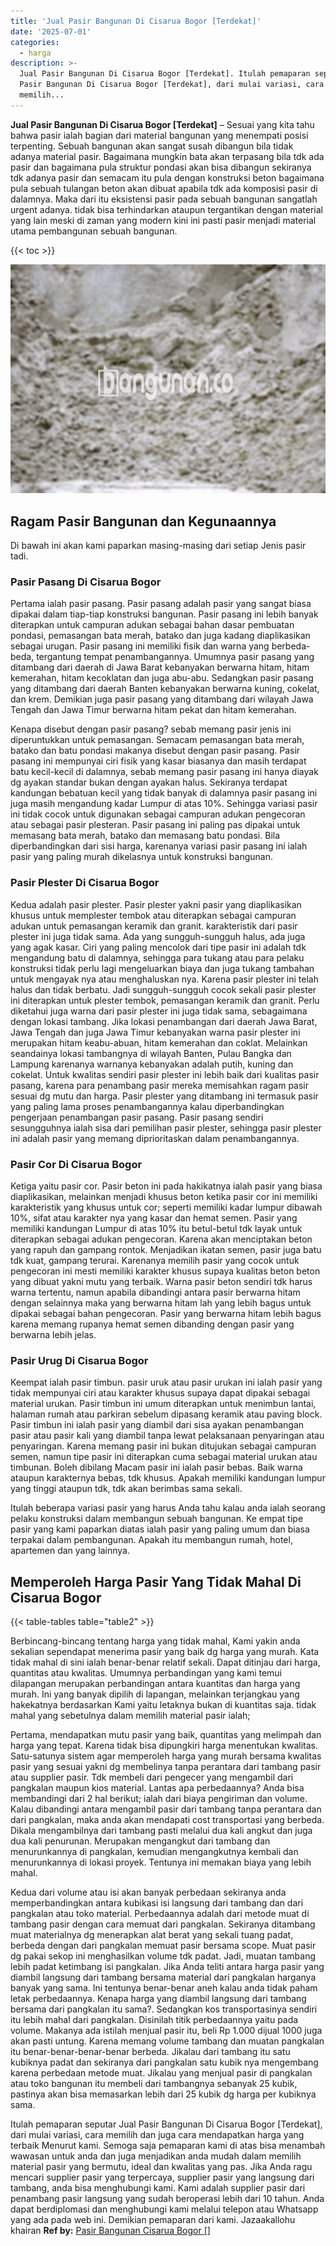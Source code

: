 ```yaml
---
title: 'Jual Pasir Bangunan Di Cisarua Bogor [Terdekat]'
date: '2025-07-01'
categories:
  - harga
description: >-
  Jual Pasir Bangunan Di Cisarua Bogor [Terdekat]. Itulah pemaparan seputar Jual
  Pasir Bangunan Di Cisarua Bogor [Terdekat], dari mulai variasi, cara
  memilih...
---
```


**Jual Pasir Bangunan Di Cisarua Bogor \[Terdekat\]** – Sesuai yang kita tahu bahwa pasir ialah bagian dari material bangunan yang menempati posisi terpenting. Sebuah bangunan akan sangat susah dibangun bila tidak adanya material pasir. Bagaimana mungkin bata akan terpasang bila tdk ada pasir dan bagaimana pula struktur pondasi akan bisa dibangun sekiranya tdk adanya pasir dan semacam itu pula dengan konstruksi beton bagaimana pula sebuah tulangan beton akan dibuat apabila tdk ada komposisi pasir di dalamnya. Maka dari itu eksistensi pasir pada sebuah bangunan sangatlah urgent adanya. tidak bisa terhindarkan ataupun tergantikan dengan material yang lain meski di zaman yang modern kini ini pasti pasir menjadi material utama pembangunan sebuah bangunan.

{{< toc >}}

![Jual Pasir Bangunan Di Cisarua Bogor [Terdekat]](/images/jual-pasir-bangunan-63.png)

## Ragam Pasir Bangunan dan Kegunaannya

Di bawah ini akan kami paparkan masing-masing dari setiap Jenis pasir tadi.

### Pasir Pasang Di Cisarua Bogor

Pertama ialah pasir pasang. Pasir pasang adalah pasir yang sangat biasa dipakai dalam tiap-tiap konstruksi bangunan. Pasir pasang ini lebih banyak diterapkan untuk campuran adukan sebagai bahan dasar pembuatan pondasi, pemasangan bata merah, batako dan juga kadang diaplikasikan sebagai urugan. Pasir pasang ini memiliki fisik dan warna yang berbeda-beda, tergantung tempat penambangannya. Umumnya pasir pasang yang ditambang dari daerah di Jawa Barat kebanyakan berwarna hitam, hitam kemerahan, hitam kecoklatan dan juga abu-abu. Sedangkan pasir pasang yang ditambang dari daerah Banten kebanyakan berwarna kuning, cokelat, dan krem. Demikian juga pasir pasang yang ditambang dari wilayah Jawa Tengah dan Jawa Timur berwarna hitam pekat dan hitam kemerahan.

Kenapa disebut dengan pasir pasang? sebab memang pasir jenis ini diperuntukkan untuk pemasangan. Semacam pemasangan bata merah, batako dan batu pondasi makanya disebut dengan pasir pasang. Pasir pasang ini mempunyai ciri fisik yang kasar biasanya dan masih terdapat batu kecil-kecil di dalamnya, sebab memang pasir pasang ini hanya diayak dg ayakan standar bukan dengan ayakan halus. Sekiranya terdapat kandungan bebatuan kecil yang tidak banyak di dalamnya pasir pasang ini juga masih mengandung kadar Lumpur di atas 10%. Sehingga variasi pasir ini tidak cocok untuk digunakan sebagai campuran adukan pengecoran atau sebagai pasir plesteran. Pasir pasang ini paling pas dipakai untuk memasang bata merah, batako dan memasang batu pondasi. Bila diperbandingkan dari sisi harga, karenanya variasi pasir pasang ini ialah pasir yang paling murah dikelasnya untuk konstruksi bangunan.

### Pasir Plester Di Cisarua Bogor

Kedua adalah pasir plester. Pasir plester yakni pasir yang diaplikasikan khusus untuk memplester tembok atau diterapkan sebagai campuran adukan untuk pemasangan keramik dan granit. karakteristik dari pasir plester ini juga tidak sama. Ada yang sungguh-sungguh halus, ada juga yang agak kasar. Ciri yang paling mencolok dari tipe pasir ini adalah tdk mengandung batu di dalamnya, sehingga para tukang atau para pelaku konstruksi tidak perlu lagi mengeluarkan biaya dan juga tukang tambahan untuk mengayak nya atau menghaluskan nya. Karena pasir plester ini telah halus dan tidak berbatu. Jadi sungguh-sungguh cocok sekali pasir plester ini diterapkan untuk plester tembok, pemasangan keramik dan granit. Perlu diketahui juga warna dari pasir plester ini juga tidak sama, sebagaimana dengan lokasi tambang. Jika lokasi penambangan dari daerah Jawa Barat, Jawa Tengah dan juga Jawa Timur kebanyakan warna pasir plester ini merupakan hitam keabu-abuan, hitam kemerahan dan coklat. Melainkan seandainya lokasi tambangnya di wilayah Banten, Pulau Bangka dan Lampung karenanya warnanya kebanyakan adalah putih, kuning dan cokelat. Untuk kwalitas sendiri pasir plester ini lebih baik dari kualitas pasir pasang, karena para penambang pasir mereka memisahkan ragam pasir sesuai dg mutu dan harga. Pasir plester yang ditambang ini termasuk pasir yang paling lama proses penambangannya kalau diperbandingkan pengerjaan penambangan pasir pasang. Pasir pasang sendiri sesungguhnya ialah sisa dari pemilihan pasir plester, sehingga pasir plester ini adalah pasir yang memang diprioritaskan dalam penambangannya.

### Pasir Cor Di Cisarua Bogor

Ketiga yaitu pasir cor. Pasir beton ini pada hakikatnya ialah pasir yang biasa diaplikasikan, melainkan menjadi khusus beton ketika pasir cor ini memiliki karakteristik yang khusus untuk cor; seperti memiliki kadar lumpur dibawah 10%, sifat atau karakter nya yang kasar dan hemat semen. Pasir yang memiliki kandungan Lumpur di atas 10% itu betul-betul tdk layak untuk diterapkan sebagai adukan pengecoran. Karena akan menciptakan beton yang rapuh dan gampang rontok. Menjadikan ikatan semen, pasir juga batu tdk kuat, gampang terurai. Karenanya memilih pasir yang cocok untuk pengecoran ini mesti memiliki karakter khusus supaya kualitas beton beton yang dibuat yakni mutu yang terbaik. Warna pasir beton sendiri tdk harus warna tertentu, namun apabila dibandingi antara pasir berwarna hitam dengan selainnya maka yang berwarna hitam lah yang lebih bagus untuk dipakai sebagai bahan pengecoran. Pasir yang berwarna hitam lebih bagus karena memang rupanya hemat semen dibanding dengan pasir yang berwarna lebih jelas.

### Pasir Urug Di Cisarua Bogor

Keempat ialah pasir timbun. pasir uruk atau pasir urukan ini ialah pasir yang tidak mempunyai ciri atau karakter khusus supaya dapat dipakai sebagai material urukan. Pasir timbun ini umum diterapkan untuk menimbun lantai, halaman rumah atau parkiran sebelum dipasang keramik atau paving block. Pasir timbun ini ialah pasir yang diambil dari sisa ayakan penambangan pasir atau pasir kali yang diambil tanpa lewat pelaksanaan penyaringan atau penyaringan. Karena memang pasir ini bukan ditujukan sebagai campuran semen, namun tipe pasir ini diterapkan cuma sebagai material urukan atau timbunan. Boleh dibilang Macam pasir ini ialah pasir bebas. Baik warna ataupun karakternya bebas, tdk khusus. Apakah memiliki kandungan lumpur yang tinggi ataupun tdk, tdk akan berimbas sama sekali.

Itulah beberapa variasi pasir yang harus Anda tahu kalau anda ialah seorang pelaku konstruksi dalam membangun sebuah bangunan. Ke empat tipe pasir yang kami paparkan diatas ialah pasir yang paling umum dan biasa terpakai dalam pembangunan. Apakah itu membangun rumah, hotel, apartemen dan yang lainnya.

## Memperoleh Harga Pasir Yang Tidak Mahal Di Cisarua Bogor

{{< table-tables table="table2" >}}

Berbincang-bincang tentang harga yang tidak mahal, Kami yakin anda sekalian sependapat menerima pasir yang baik dg harga yang murah. Kata tidak mahal di sini ialah benar-benar relatif sekali. Dapat ditinjau dari harga, quantitas atau kwalitas. Umumnya perbandingan yang kami temui dilapangan merupakan perbandingan antara kuantitas dan harga yang murah. Ini yang banyak dipilih di lapangan, melainkan terjangkau yang hakekatnya berdasarkan Kami yaitu letaknya bukan di kuantitas saja. tidak mahal yang sebetulnya dalam memilih material pasir ialah;

Pertama, mendapatkan mutu pasir yang baik, quantitas yang melimpah dan harga yang tepat. Karena tidak bisa dipungkiri harga menentukan kwalitas. Satu-satunya sistem agar memperoleh harga yang murah bersama kwalitas pasir yang sesuai yakni dg membelinya tanpa perantara dari tambang pasir atau supplier pasir. Tdk membeli dari pengecer yang mengambil dari pangkalan maupun kios material. Lantas apa perbedaannya? Anda bisa membandingi dari 2 hal berikut; ialah dari biaya pengiriman dan volume. Kalau dibandingi antara mengambil pasir dari tambang tanpa perantara dan dari pangkalan, maka anda akan mendapati cost transportasi yang berbeda. Dikala mengambilnya dari tambang pasti melalui dua kali angkut dan juga dua kali penurunan. Merupakan mengangkut dari tambang dan menurunkannya di pangkalan, kemudian mengangkutnya kembali dan menurunkannya di lokasi proyek. Tentunya ini memakan biaya yang lebih mahal.

Kedua dari volume atau isi akan banyak perbedaan sekiranya anda memperbandingkan antara kubikasi isi langsung dari tambang dan dari pangkalan atau toko material. Perbedaannya adalah dari metode muat di tambang pasir dengan cara memuat dari pangkalan. Sekiranya ditambang muat materialnya dg menerapkan alat berat yang sekali tuang padat, berbeda dengan dari pangkalan memuat pasir bersama scope. Muat pasir dg pakai sekop ini menghasilkan volume tdk padat. Jadi, muatan tambang lebih padat ketimbang isi pangkalan. Jika Anda teliti antara harga pasir yang diambil langsung dari tambang bersama material dari pangkalan harganya banyak yang sama. Ini tentunya benar-benar aneh kalau anda tidak paham letak perbedaannya. Kenapa harga yang diambil langsung dari tambang bersama dari pangkalan itu sama?. Sedangkan kos transportasinya sendiri itu lebih mahal dari pangkalan. Disinilah titik perbedaannya yaitu pada volume. Makanya ada istilah menjual pasir itu, beli Rp 1.000 dijual 1000 juga akan pasti untung. Karena memang volume tambang dan muatan pangkalan itu benar-benar-benar-benar berbeda. Jikalau dari tambang itu satu kubiknya padat dan sekiranya dari pangkalan satu kubik nya mengembang karena perbedaan metode muat. Jikalau yang menjual pasir di pangkalan atau toko bangunan itu membeli dari tambangnya sebanyak 25 kubik, pastinya akan bisa memasarkan lebih dari 25 kubik dg harga per kubiknya sama.

Itulah pemaparan seputar Jual Pasir Bangunan Di Cisarua Bogor \[Terdekat\], dari mulai variasi, cara memilih dan juga cara mendapatkan harga yang terbaik Menurut kami. Semoga saja pemaparan kami di atas bisa menambah wawasan untuk anda dan juga menjadikan anda mudah dalam memilih material pasir yang bermutu, ideal dan kwalitas yang pas. Jika Anda ragu mencari supplier pasir yang terpercaya, supplier pasir yang langsung dari tambang, anda bisa menghubungi kami. Kami adalah supplier pasir dari penambang pasir langsung yang sudah beroperasi lebih dari 10 tahun. Anda dapat berdiplomasi dan menghubungi kami melalui telepon atau Whatsapp yang ada pada web ini. Demikian pemaparan dari kami. Jazaakallohu khairan
**Ref by:** [Pasir Bangunan Cisarua Bogor []](https://id.wikipedia.org/wiki/Pasir)
